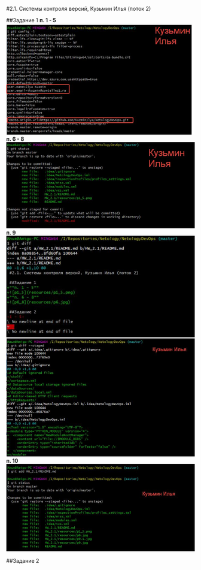 #2.1. Системы контроля версий, Кузьмин Илья (поток 2)

##Задание 1
**п. 1 - 5**
![p1_5](resources/p1_5.png)
**п. 6 - 8**
![p6_8](resources/p6.jpg)
**п. 9**
![p9](resources/p9.jpg)
![p9](resources/p9.1.jpg)
**п. 10**
![p10](resources/p10.jpg)

##Задание 2
  